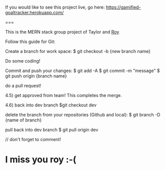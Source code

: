 If you would like to see this project live, go here:
https://gamified-goaltracker.herokuapp.com/

===

This is the MERN stack group project of Taylor and [Roy](https://github.com/roydensynderen)

Follow this guide for Git:

Create a branch for work space: $ git checkout -b {new branch name}

Do some coding!

Commit and push your changes: $ git add -A $ git commit -m "message" $ git push origin {branch name}

do a pull request!

4.5) get approved from team! This completes the merge.

4.6) back into dev branch $git checkout dev

delete the branch from your repositories (Github and local): $ git branch -D {name of branch}

pull back into dev branch $ git pull origin dev


// don't forget to comment!


# I miss you roy :-(

